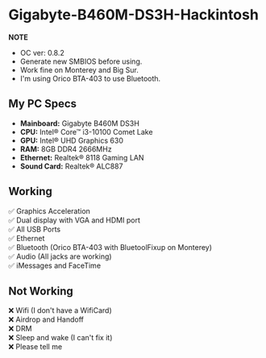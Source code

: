 # Gigabyte-B460M-DS3H-Hackintosh
**NOTE**
* OC ver: 0.8.2
* Generate new SMBIOS before using.
* Work fine on Monterey and Big Sur.
* I'm using Orico BTA-403 to use Bluetooth.

## My PC Specs

- **Mainboard:** Gigabyte B460M DS3H
- **CPU:** Intel® Core™ i3-10100 Comet Lake
- **GPU:** Intel® UHD Graphics 630
- **RAM:** 8GB DDR4 2666MHz
- **Ethernet:** Realtek® 8118 Gaming LAN
- **Sound Card:** Realtek® ALC887

## Working
✅ Graphics Acceleration  
✅ Dual display with VGA and HDMI port  
✅ All USB Ports  
✅ Ethernet  
✅ Bluetooth (Orico BTA-403 with BluetoolFixup on Monterey)  
✅ Audio (All jacks are working)  
✅ iMessages and FaceTime
## Not Working
❌ Wifi (I don't have a WifiCard)  
❌ Airdrop and Handoff  
❌ DRM  
❌ Sleep and wake (I can't fix it)  
❌ Please tell me  